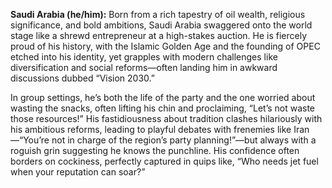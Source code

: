 **Saudi Arabia (he/him):** Born from a rich tapestry of oil wealth, religious significance, and bold ambitions, Saudi Arabia swaggered onto the world stage like a shrewd entrepreneur at a high-stakes auction. He is fiercely proud of his history, with the Islamic Golden Age and the founding of OPEC etched into his identity, yet grapples with modern challenges like diversification and social reforms—often landing him in awkward discussions dubbed “Vision 2030.”

In group settings, he’s both the life of the party and the one worried about wasting the snacks, often lifting his chin and proclaiming, “Let’s not waste those resources!” His fastidiousness about tradition clashes hilariously with his ambitious reforms, leading to playful debates with frenemies like Iran—“You’re not in charge of the region’s party planning!”—but always with a roguish grin suggesting he knows the punchline. His confidence often borders on cockiness, perfectly captured in quips like, “Who needs jet fuel when your reputation can soar?”
